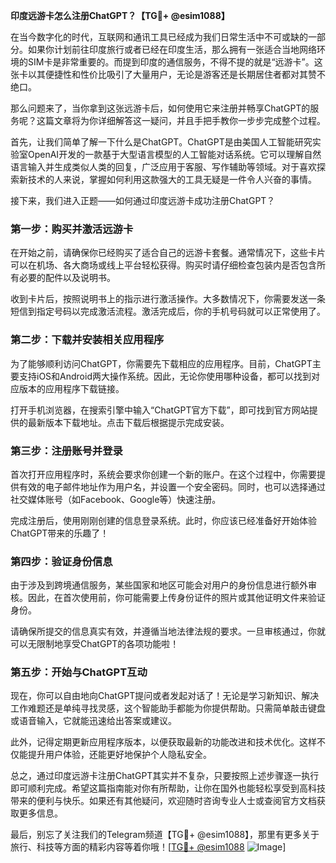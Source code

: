 **印度远游卡怎么注册ChatGPT？【TG💪+ @esim1088】**

在当今数字化的时代，互联网和通讯工具已经成为我们日常生活中不可或缺的一部分。如果你计划前往印度旅行或者已经在印度生活，那么拥有一张适合当地网络环境的SIM卡是非常重要的。而提到印度的通信服务，不得不提的就是“远游卡”。这张卡以其便捷性和性价比吸引了大量用户，无论是游客还是长期居住者都对其赞不绝口。

那么问题来了，当你拿到这张远游卡后，如何使用它来注册并畅享ChatGPT的服务呢？这篇文章将为你详细解答这一疑问，并且手把手教你一步步完成整个过程。

首先，让我们简单了解一下什么是ChatGPT。ChatGPT是由美国人工智能研究实验室OpenAI开发的一款基于大型语言模型的人工智能对话系统。它可以理解自然语言输入并生成类似人类的回复，广泛应用于客服、写作辅助等领域。对于喜欢探索新技术的人来说，掌握如何利用这款强大的工具无疑是一件令人兴奋的事情。

接下来，我们进入正题——如何通过印度远游卡成功注册ChatGPT？

### 第一步：购买并激活远游卡

在开始之前，请确保你已经购买了适合自己的远游卡套餐。通常情况下，这些卡片可以在机场、各大商场或线上平台轻松获得。购买时请仔细检查包装内是否包含所有必要的配件以及说明书。

收到卡片后，按照说明书上的指示进行激活操作。大多数情况下，你需要发送一条短信到指定号码以完成激活流程。激活完成后，你的手机号码就可以正常使用了。

### 第二步：下载并安装相关应用程序

为了能够顺利访问ChatGPT，你需要先下载相应的应用程序。目前，ChatGPT主要支持iOS和Android两大操作系统。因此，无论你使用哪种设备，都可以找到对应版本的应用程序下载链接。

打开手机浏览器，在搜索引擎中输入“ChatGPT官方下载”，即可找到官方网站提供的最新版本下载地址。点击下载后根据提示完成安装。

### 第三步：注册账号并登录

首次打开应用程序时，系统会要求你创建一个新的账户。在这个过程中，你需要提供有效的电子邮件地址作为用户名，并设置一个安全密码。同时，也可以选择通过社交媒体账号（如Facebook、Google等）快速注册。

完成注册后，使用刚刚创建的信息登录系统。此时，你应该已经准备好开始体验ChatGPT带来的乐趣了！

### 第四步：验证身份信息

由于涉及到跨境通信服务，某些国家和地区可能会对用户的身份信息进行额外审核。因此，在首次使用前，你可能需要上传身份证件的照片或其他证明文件来验证身份。

请确保所提交的信息真实有效，并遵循当地法律法规的要求。一旦审核通过，你就可以无限制地享受ChatGPT的各项功能啦！

### 第五步：开始与ChatGPT互动

现在，你可以自由地向ChatGPT提问或者发起对话了！无论是学习新知识、解决工作难题还是单纯寻找灵感，这个智能助手都能为你提供帮助。只需简单敲击键盘或语音输入，它就能迅速给出答案或建议。

此外，记得定期更新应用程序版本，以便获取最新的功能改进和技术优化。这样不仅能提升用户体验，还能更好地保护个人隐私安全。

总之，通过印度远游卡注册ChatGPT其实并不复杂，只要按照上述步骤逐一执行即可顺利完成。希望这篇指南能对你有所帮助，让你在国外也能轻松享受到高科技带来的便利与快乐。如果还有其他疑问，欢迎随时咨询专业人士或查阅官方文档获取更多信息。

最后，别忘了关注我们的Telegram频道【TG💪+ @esim1088】，那里有更多关于旅行、科技等方面的精彩内容等着你哦！[[TG💪+ @esim1088](https://t.me/s/esim1088) ![Image](https://i.postimg.cc/4NQfJmqS/Snipaste-2025-05-13-00-14-12.png)]